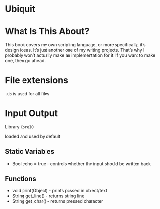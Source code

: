 ﻿# Ubiquit

# What Is This About?
This book covers my own scripting language, or more specifically, it’s design ideas. It’s just another one of my writing projects. That’s why I probably won’t actually make an implementation for it. If you want to make one, then go ahead.

# File extensions
`.ub`  is used for all files

# Input Output
Library `CoreIO`

loaded and used by default

## Static Variables
* Bool echo = true - controls whether the input should be written back


## Functions

* void print(Object) - prints passed in object/text
* String get_line() - returns string line
* String get_char() - returns pressed character